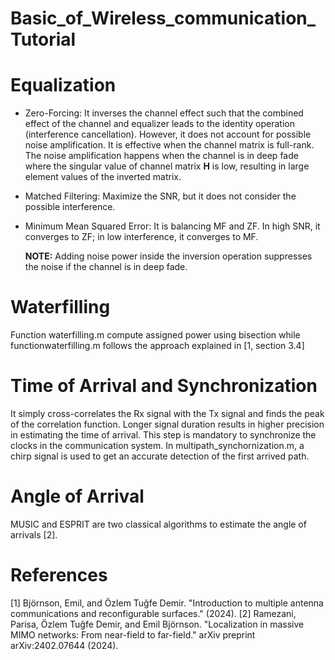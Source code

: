 # Basic_of_Wireless_communication_Tutorial

# Equalization
- Zero-Forcing:
  It inverses the channel effect such that the combined effect of the channel and equalizer leads to the identity operation (interference cancellation). However, it does not account for possible noise amplification. It is effective when the channel matrix is full-rank. The noise amplification happens when the channel is in deep fade where the singular value of channel matrix **H** is low, resulting in large element values of the inverted matrix. 
- Matched Filtering:
   Maximize the SNR, but it does not consider the possible interference.
- Minimum Mean Squared Error:
   It is balancing MF and ZF. In high SNR, it converges to ZF; in low interference, it converges to MF.
  
  **NOTE:** Adding noise power inside the inversion operation suppresses the noise if the channel is in deep fade.

# Waterfilling
  Function waterfilling.m compute assigned power using bisection while functionwaterfilling.m follows the approach explained in [1, section 3.4]

# Time of Arrival and Synchronization
It simply cross-correlates the Rx signal with the Tx signal and finds the peak of the correlation function. Longer signal duration results in higher precision in estimating the time of arrival. This step is mandatory to synchronize the clocks in the communication system. In multipath_synchornization.m, a chirp signal is used to get an accurate detection of the first arrived path.

# Angle of Arrival 
MUSIC and ESPRIT are two classical algorithms to estimate the angle of arrivals [2]. 

# References
[1] Björnson, Emil, and Özlem Tuğfe Demir. "Introduction to multiple antenna communications and reconfigurable surfaces." (2024). 
[2] Ramezani, Parisa, Özlem Tuğfe Demir, and Emil Björnson. "Localization in massive MIMO networks: From near-field to far-field." arXiv preprint arXiv:2402.07644 (2024).
